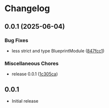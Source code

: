# Changelog

## 0.0.1 (2025-06-04)


### Bug Fixes

* less strict and type BlueprintModule ([847fcc1](https://github.com/sanity-io/blueprints-node/commit/847fcc17c4d034342eff43b466ba4c0b769d3291))


### Miscellaneous Chores

* release 0.0.1 ([1c305ca](https://github.com/sanity-io/blueprints-node/commit/1c305cab31fffff51869396153ba7fef47c361da))

## 0.0.1

- Initial release
